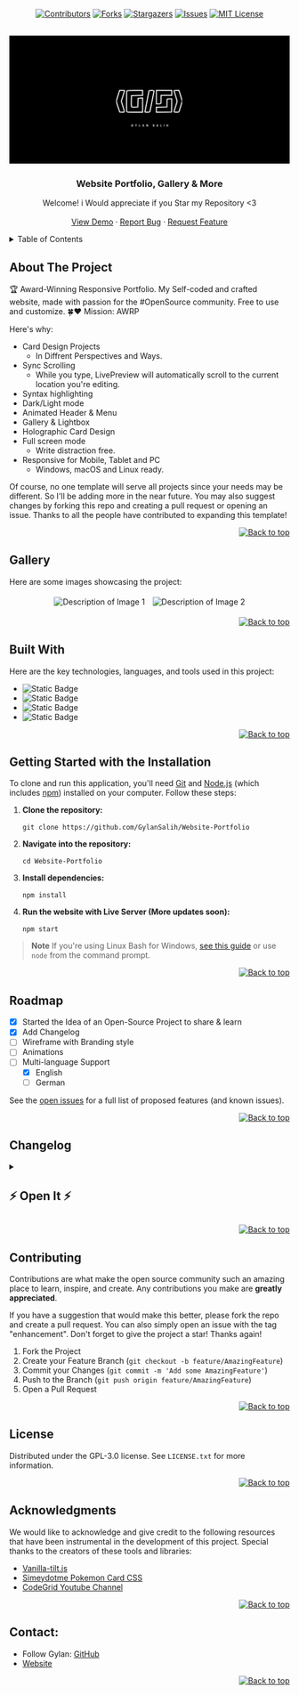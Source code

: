 <a id="readme-top"></a>

<div align="center">

[![Contributors][contributors-shield]][contributors-url]
[![Forks][forks-shield]][forks-url]
[![Stargazers][stars-shield]][stars-url]
[![Issues][issues-shield]][issues-url]
[![MIT License][license-shield]][license-url]

</div>

<!-- Badges Shields -->
[contributors-shield]: https://custom-icon-badges.demolab.com/github/contributors/GylanSalih/Website-Portfolio?color=FF0000&logo=group&label=Contributors&logoColor=white&style=for-the-badge&labelColor=000000
[forks-shield]: https://custom-icon-badges.demolab.com/github/forks/GylanSalih/Website-Portfolio?color=FF0000&logo=repo-forked&label=Forks&logoColor=white&style=for-the-badge&labelColor=000000
[stars-shield]: https://custom-icon-badges.demolab.com/github/stars/GylanSalih/Website-Portfolio?color=FF0000&logo=star&label=Stars&logoColor=white&style=for-the-badge&labelColor=000000
[issues-shield]: https://custom-icon-badges.demolab.com/github/issues/GylanSalih/Website-Portfolio?color=FF0000&logo=issue-opened&label=Issues&logoColor=white&labelColor=000000&style=for-the-badge&
[license-shield]: https://custom-icon-badges.demolab.com/github/license/GylanSalih/Website-Portfolio?color=FF0000&logo=law&label=License&logoColor=white&style=for-the-badge&labelColor=000000

<!-- Badges Links -->
[contributors-url]: https://github.com/GylanSalih/Website-Portfolio/graphs/contributors
[forks-url]: https://github.com/GylanSalih/Website-Portfolio/network/members
[stars-url]: https://github.com/GylanSalih/Website-Portfolio/stargazers
[issues-url]: https://github.com/GylanSalih/Website-Portfolio/issues
[license-url]: https://github.com/GylanSalih/Website-Portfolio/blob/main/LICENSE



<!-- PROJECT LOGO -->
<br />
<div align="center">
  <a href="https://github.com/GylanSalih/Website-Portfolio/">
    <img src="https://github.com/GylanSalih/Website-Portfolio/blob/main/assets/img/logo.png" alt="Logo">
  </a>


  <h3 align="center">Website Portfolio, Gallery & More</h3>

  <p align="center">
   Welcome! i Would appreciate if you Star my Repository <3
    <br />
    <br />
    <a href="https://www.gylansalih.com/">View Demo</a>
    ·
    <a href="https://github.com/GylanSalih/Website-Portfolio/issues/new?labels=bug&template=bug-report---.md">Report Bug</a>
    ·
    <a href="https://github.com/GylanSalih/Website-Portfolio/issues/new?labels=enhancement&template=feature-request---.md">Request Feature</a>
  </p>
</div>

<!-- TABLE OF CONTENTS -->
<details>
  <summary>Table of Contents</summary>
  <ol>
    <li><a href="#about-the-project">About The Project</a></li>
    <li><a href="#gallery">Gallery</a></li>
    <li><a href="#built-with">Built With</a></li>
    <li><a href="#getting-started-with-the-installation">Getting Started with the Installation</a></li>
    <li><a href="#roadmap">Roadmap</a></li>
    <li><a href="#changelog">Changelog</a></li>
    <li><a href="#contributing">Contributing</a></li>
    <li><a href="#license">License</a></li>
    <li><a href="#acknowledgments">Acknowledgments</a></li>
    <li><a href="#contact">Contact</a></li>
  </ol>
</details>


<!-- ABOUT THE PROJECT -->
## About The Project

🏆 Award-Winning Responsive Portfolio. My Self-coded and crafted website, made with passion for the #OpenSource community. Free to use and customize. 🍀❤️ Mission: AWRP 

Here's why:
* Card Design Projects
  - In Diffrent Perspectives and Ways.
* Sync Scrolling
  - While you type, LivePreview will automatically scroll to the current location you're editing. 
* Syntax highlighting
* Dark/Light mode
* Animated Header & Menu
* Gallery & Lightbox
* Holographic Card Design
* Full screen mode
  - Write distraction free.
* Responsive for Mobile, Tablet and PC
  - Windows, macOS and Linux ready.

Of course, no one template will serve all projects since your needs may be different. So I'll be adding more in the near future. You may also suggest changes by forking this repo and creating a pull request or opening an issue. Thanks to all the people have contributed to expanding this template!

<p align="right">
  <a href="#readme-top">
    <img src="https://img.shields.io/badge/Back%20to%20top-000000?style=for-the-badge&logo=upptime&logoColor=white" alt="Back to top">
  </a>
</p>


## Gallery

Here are some images showcasing the project:

<p align="center">
  <img src="https://github.com/GylanSalih/Website-Portfolio/blob/main/assets/img/Github_showcasee/Showcase_Landing_Page.png" alt="Description of Image 1" width="300" style="margin: 5px;">
  <img src="https://github.com/GylanSalih/Website-Portfolio/blob/main/assets/img/Github_showcasee/Single_Card%20-%20Kopie.png" alt="Description of Image 2" width="300" style="margin: 5px;">
</p>

<p align="right">
  <a href="#readme-top">
    <img src="https://img.shields.io/badge/Back%20to%20top-000000?style=for-the-badge&logo=upptime&logoColor=white" alt="Back to top">
  </a>
</p>

<!-- BUILT WITH -->
## Built With

Here are the key technologies, languages, and tools used in this project:



* <img alt="Static Badge" src="https://img.shields.io/badge/-HTML5-brightgreen?style=for-the-badge&logo=html5&logoColor=white&logoSize=auto&labelColor=%2371100f%20&color=black">
* <img alt="Static Badge" src="https://img.shields.io/badge/-CSS3-brightgreen?style=for-the-badge&logo=css3&logoColor=white&logoSize=auto&labelColor=%2371100f%20&color=black">
* <img alt="Static Badge" src="https://img.shields.io/badge/-JavaScript-brightgreen?style=for-the-badge&logo=javascript&logoColor=white&logoSize=auto&labelColor=%2371100f%20&color=black">
* <img alt="Static Badge" src="https://img.shields.io/badge/-Node.js-brightgreen?style=for-the-badge&logo=nodedotjs&logoColor=white&logoSize=auto&labelColor=%2371100f%20&color=black">

<p align="right">
  <a href="#readme-top">
    <img src="https://img.shields.io/badge/Back%20to%20top-000000?style=for-the-badge&logo=upptime&logoColor=white" alt="Back to top">
  </a>
</p>


<!-- GETTING STARTED -->
## Getting Started with the Installation

<p>To clone and run this application, you'll need <a href="https://git-scm.com">Git</a> and <a href="https://nodejs.org/en/download/">Node.js</a> (which includes <a href="http://npmjs.com">npm</a>) installed on your computer. Follow these steps:</p>

<ol>
  <li><strong>Clone the repository:</strong>
    <pre><code>git clone https://github.com/GylanSalih/Website-Portfolio</code></pre>
  </li>
  <li><strong>Navigate into the repository:</strong>
    <pre><code>cd Website-Portfolio</code></pre>
  </li>
  <li><strong>Install dependencies:</strong>
    <pre><code>npm install</code></pre>
  </li>
  <li><strong>Run the website with Live Server (More updates soon):</strong>
    <pre><code>npm start</code></pre>
  </li>
</ol>

> **Note**
> If you're using Linux Bash for Windows, [see this guide](https://www.howtogeek.com/261575/how-to-run-graphical-linux-desktop-applications-from-windows-10s-bash-shell/) or use `node` from the command prompt.


<p align="right">
  <a href="#readme-top">
    <img src="https://img.shields.io/badge/Back%20to%20top-000000?style=for-the-badge&logo=upptime&logoColor=white" alt="Back to top">
  </a>
</p>




<!-- ROADMAP -->
## Roadmap

- [x] Started the Idea of an Open-Source Project to share & learn
- [x] Add Changelog
- [ ] Wireframe with Branding style
- [ ] Animations
- [ ] Multi-language Support
    - [x] English
    - [ ] German

See the [open issues](https://github.com/GylanSalih/Website-Portfolio/issues) for a full list of proposed features (and known issues).

<p align="right">
  <a href="#readme-top">
    <img src="https://img.shields.io/badge/Back%20to%20top-000000?style=for-the-badge&logo=upptime&logoColor=white" alt="Back to top">
  </a>
</p>

<!-- Changelog -->
## Changelog

<details closed>
    <summary><h2>⚡ Open It ⚡</h2></summary>

## Beta / Release = 1.0 (After 100 Updates)

Lookbook:

### Current Challenges:
1. Looking to install a Pokémon holo effect instead of normal glare but need more experience.
2. Too static—needs more effects and ambiance.

### Updates / Fixes:

**0.0.12 - Latest Updates**
- Cursor Update / Clicking, Following, Circle Function
- Dark-Mode Json Lottie file by switching
- working currently on holographic cards / updating soon
- transparent header with smooth transition

**0.0.12 - Latest Updates**
- Improved CSS commentary.
- New landing page slider with dark mode, responsive design, and dots functionality.
- Custom cursor implementation (cursor hide feature).
- New GIFs for the landing page.

**0.0.11 - Previous Updates**
- Integrated Quicksand font locally.
- Added Skills page.
- Included Bootstrap/FontAwesome icons.
- Fixed dark mode on the single card information on the Portfolio page.
- Updated menu text.
- CSS ascending ordering.
- Code organization improvements.
- Custom cursor implementation.

**0.0.10 - Previous Updates**
- New footer design.
- Simple "About Me" page added.
- Loading animation (gsap.min.js with SVG code).
- Single card new gallery.
- Improved header icons position.
- Various bug fixes.
- Layout fixes for single card.
- Local integration of JS scripts.
- Simple lightbox for gallery (single card).

**0.0.9 - New Single Portfolio Page**
- Clicking on cards opens /Pages/Cards/Card1.html for detailed information.

**0.0.8 - Header Enhancements**
- Improved header design and functionality.
- Refined icon positioning.
- New logo.
- Fixed spacing/margin/padding issues.
- Responsive toggle for menu bar.
- Animated menu.
- Logo click navigates to home.
- Scale animation added.
- Added favicon.
- Sticky header implementation.

**0.0.7 - Header Structure / Menu Organization**
- Established header structure.
- Organized the menu for intuitive navigation.

**0.0.6 - Portfolio Card Design Refinement**
- Enhanced the design of portfolio cards for aesthetics and usability.

**0.0.5 - Local Font Integration**
- Integrated fonts locally for improved performance and design consistency.

**0.0.4 - Vanilla JavaScript / Pop-Up and Glare Effect**
- Incorporated Vanilla JavaScript for functionality.
- Added pop-up feature and glare effect for enhanced user experience.

**0.0.3 - Responsive Card Design**
- Implemented responsive design for cards:
  - Mobile: 2 rows
  - Tablet: 3 rows
  - PC: 4 rows

**0.0.2 - GitHub Integration**
- Installed GitHub and connected repository.

**0.0.1 - Portfolio and Personal Website**
- Began the development of the Portfolio/Home section.
- Established the foundational structure of the website and navigated through initial challenges.
- Defined Readme.md as Updates & Logs.
</details>

<p align="right">
  <a href="#readme-top">
    <img src="https://img.shields.io/badge/Back%20to%20top-000000?style=for-the-badge&logo=upptime&logoColor=white" alt="Back to top">
  </a>
</p>

<!-- CONTRIBUTING -->
## Contributing

Contributions are what make the open source community such an amazing place to learn, inspire, and create. Any contributions you make are **greatly appreciated**.

If you have a suggestion that would make this better, please fork the repo and create a pull request. You can also simply open an issue with the tag "enhancement".
Don't forget to give the project a star! Thanks again!

1. Fork the Project
2. Create your Feature Branch (`git checkout -b feature/AmazingFeature`)
3. Commit your Changes (`git commit -m 'Add some AmazingFeature'`)
4. Push to the Branch (`git push origin feature/AmazingFeature`)
5. Open a Pull Request


<p align="right">
  <a href="#readme-top">
    <img src="https://img.shields.io/badge/Back%20to%20top-000000?style=for-the-badge&logo=upptime&logoColor=white" alt="Back to top">
  </a>
</p>





<!-- LICENSE -->
## License

Distributed under the GPL-3.0 license. See `LICENSE.txt` for more information.

<p align="right">
  <a href="#readme-top">
    <img src="https://img.shields.io/badge/Back%20to%20top-000000?style=for-the-badge&logo=upptime&logoColor=white" alt="Back to top">
  </a>
</p>




<!-- ACKNOWLEDGMENTS -->
## Acknowledgments

We would like to acknowledge and give credit to the following resources that have been instrumental in the development of this project. Special thanks to the creators of these tools and libraries:

* [Vanilla-tilt.js](https://micku7zu.github.io/vanilla-tilt.js/)
* [Simeydotme Pokemon Card CSS](https://github.com/simeydotme/pokemon-cards-css)
* [CodeGrid Youtube Channel](https://www.youtube.com/@codegrid)


<p align="right">
  <a href="#readme-top">
    <img src="https://img.shields.io/badge/Back%20to%20top-000000?style=for-the-badge&logo=upptime&logoColor=white" alt="Back to top">
  </a>
</p>




<!-- CONTACT -->
## Contact:

*  Follow Gylan: [GitHub](https://github.com/gylansalih)
*  [Website](www.gylansalih.com)


<p align="right">
  <a href="#readme-top">
    <img src="https://img.shields.io/badge/Back%20to%20top-000000?style=for-the-badge&logo=upptime&logoColor=white" alt="Back to top">
  </a>
</p>





